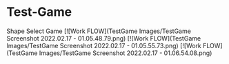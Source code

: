 # Test-Game
Shape Select Game
[![Work FLOW](TestGame Images/TestGame Screenshot 2022.02.17 - 01.05.48.79.png)
[![Work FLOW](TestGame Images/TestGame Screenshot 2022.02.17 - 01.05.55.73.png)
[![Work FLOW](TestGame Images/TestGame Screenshot 2022.02.17 - 01.06.54.08.png)
